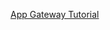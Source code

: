 

[App Gateway Tutorial](https://docs.microsoft.com/en-us/azure/application-gateway/quick-create-portal)
